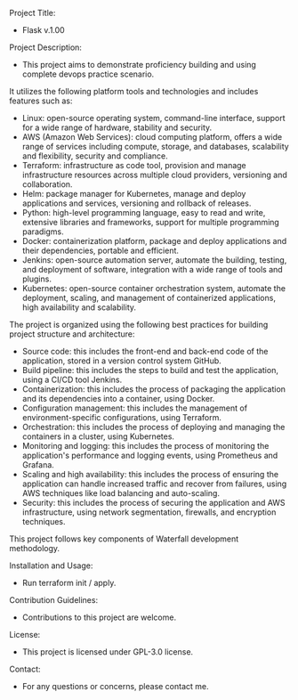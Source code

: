 Project Title: 
- Flask v.1.00

Project Description:
- This project aims to demonstrate proficiency building and using complete devops practice scenario. 

It utilizes the following platform tools and technologies and includes features such as:
- Linux: open-source operating system, command-line interface, support for a wide range of hardware, stability and security.
- AWS (Amazon Web Services): cloud computing platform, offers a wide range of services including compute, storage, and databases, scalability and flexibility, security and compliance.
- Terraform: infrastructure as code tool, provision and manage infrastructure resources across multiple cloud providers, versioning and collaboration.
- Helm: package manager for Kubernetes, manage and deploy applications and services, versioning and rollback of releases.
- Python: high-level programming language, easy to read and write, extensive libraries and frameworks, support for multiple programming paradigms.
- Docker: containerization platform, package and deploy applications and their dependencies, portable and efficient.
- Jenkins: open-source automation server, automate the building, testing, and deployment of software, integration with a wide range of tools and plugins.
- Kubernetes: open-source container orchestration system, automate the deployment, scaling, and management of containerized applications, high availability and scalability.

The project is organized using the following best practices for building project structure and architecture: 
- Source code: this includes the front-end and back-end code of the application, stored in a version control system GitHub.
- Build pipeline: this includes the steps to build and test the application, using a CI/CD tool Jenkins.
- Containerization: this includes the process of packaging the application and its dependencies into a container, using Docker.
- Configuration management: this includes the management of environment-specific configurations, using Terraform.
- Orchestration: this includes the process of deploying and managing the containers in a cluster, using Kubernetes.
- Monitoring and logging: this includes the process of monitoring the application's performance and logging events, using Prometheus and Grafana.
- Scaling and high availability: this includes the process of ensuring the application can handle increased traffic and recover from failures, using AWS techniques like load balancing and auto-scaling.
- Security: this includes the process of securing the application and AWS infrastructure, using network segmentation, firewalls, and encryption techniques.

This project follows key components of Waterfall development methodology.

Installation and Usage:
- Run terraform init / apply.

Contribution Guidelines:
- Contributions to this project are welcome.

License:
- This project is licensed under GPL-3.0 license.

Contact:
- For any questions or concerns, please contact me.
